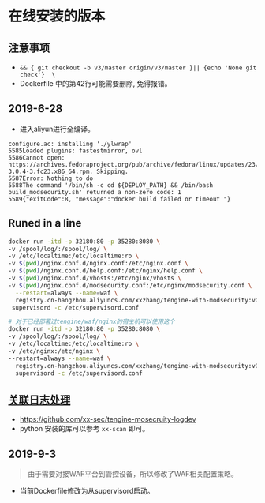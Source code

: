 # 在线安装的版本


## 注意事项
- `&& { git checkout -b v3/master origin/v3/master }|| {echo 'None git check'}  \`
- Dockerfile 中的第42行可能需要删除, 免得报错。


## 2019-6-28
- 进入aliyun进行全编译。
```
configure.ac: installing './ylwrap'
5585Loaded plugins: fastestmirror, ovl
5586Cannot open: https://archives.fedoraproject.org/pub/archive/fedora/linux/updates/23/x86_64/b/bison-3.0.4-3.fc23.x86_64.rpm. Skipping.
5587Error: Nothing to do
5588The command '/bin/sh -c cd ${DEPLOY_PATH} && /bin/bash build_modsecurity.sh' returned a non-zero code: 1
5589{"exitCode":8, "message":"docker build failed or timeout "}
```

## Runed in a line 
```bash
docker run -itd -p 32180:80 -p 35280:8080 \
-v /spool/log/:/spool/log/ \
-v /etc/localtime:/etc/localtime:ro \
-v $(pwd)/nginx.conf.d/nginx.conf:/etc/nginx.conf \
-v $(pwd)/nginx.conf.d/help.conf:/etc/nginx/help.conf \
-v $(pwd)/nginx.conf.d/vhosts:/etc/nginx/vhosts \
-v $(pwd)/nginx.conf.d/modsecurity.conf:/etc/nginx/modsecurity.conf \
  --restart=always --name=waf \
  registry.cn-hangzhou.aliyuncs.com/xxzhang/tengine-with-modsecurity:v0.1 \
 supervisord -c /etc/supervisord.conf

# 对于已经部署过tengine/waf/nginx的宿主机可以使用这个
docker run -itd -p 32180:80 -p 35280:8080 \
-v /spool/log/:/spool/log/ \
-v /etc/localtime:/etc/localtime:ro \
-v /etc/nginx:/etc/nginx \
--restart=always --name=waf \
  registry.cn-hangzhou.aliyuncs.com/xxzhang/tengine-with-modsecurity:v0.1 \
  supervisord -c /etc/supervisord.conf

```

## [关联日志处理](https://github.com/xx-sec/tengine-mosecruity-logdev)
- https://github.com/xx-sec/tengine-mosecruity-logdev
- python 安装的库可以参考 `xx-scan` 即可。

## 2019-9-3
> 由于需要对接WAF平台到管控设备，所以修改了WAF相关配置策略。
- 当前Dockerfile修改为从supervisord启动。